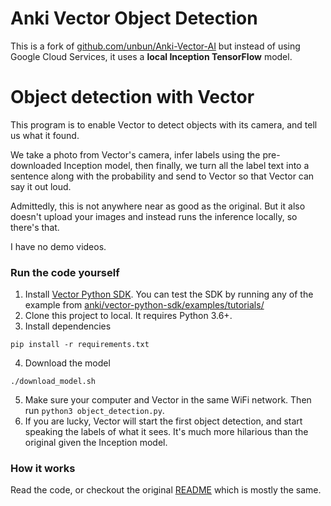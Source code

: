 
# Anki Vector Object Detection
This is a fork of [github.com/unbun/Anki-Vector-AI](https://github.com/unbug/Anki-Vector-AI) but instead of using Google Cloud Services, it uses a **local Inception TensorFlow** model.

# Object detection with Vector
This program is to enable Vector to detect objects with its camera, and tell us what it found. 

We take a photo from Vector's camera, infer labels using the pre-downloaded Inception model, then finally, we turn all the label text into a sentence along with the probability and send to Vector so that Vector can say it out loud.

Admittedly, this is not anywhere near as good as the original. But it also doesn't upload your images and instead runs the inference locally, so there's that.

I have no demo videos.

### Run the code yourself
1. Install [Vector Python SDK](https://developer.anki.com/vector/docs/install-macos.html). You can test the SDK by running any of the example from [anki/vector-python-sdk/examples/tutorials/](https://github.com/anki/vector-python-sdk/tree/master/examples/tutorials) 
2. Clone this project to local. It requires Python 3.6+.
3. Install dependencies
```
pip install -r requirements.txt
```
4. Download the model
```
./download_model.sh
```
5. Make sure your computer and Vector in the same WiFi network. Then run `python3 object_detection.py`.
6. If you are lucky, Vector will start the first object detection, and start speaking the labels of what it sees. It's much more hilarious than the original given the Inception model.

### How it works
Read the code, or checkout the original [README](https://github.com/unbug/Anki-Vector-AI) which is mostly the same.

